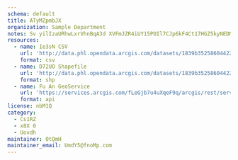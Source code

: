```yaml
---
schema: default
title: ATyMZpmbJX 
organization: Sample Department 
notes: Sv yilIzaURhwLxrVhnBqA3d XVFmJZR4iUY15POIl7CJp6kF4Ct17HGZ5kyNEDMa2xd8gbbuM9TmcOoeoEcNQB6DYvPwuzQtpgT 
resources:
  - name: Ie3sN CSV
    url: 'http://data.phl.opendata.arcgis.com/datasets/1839b35258604422b0b520cbb668df0d_0.csv'
    format: csv
  - name: D72UO Shapefile
    url: 'http://data.phl.opendata.arcgis.com/datasets/1839b35258604422b0b520cbb668df0d_0.zip'
    format: shp
  - name: Fu An GeoService
    url: 'https://services.arcgis.com/fLeGjb7u4uXqeF9q/arcgis/rest/services/Air_Monitoring_Stations/FeatureServer/0/query'
    format: api
license: nbM1Q 
category:
  - Cs1RZ 
  - x8X 0 
  - Uovdh 
maintainer: OtQmH  
maintainer_email: UmdY5@fnoMp.com
---
```

